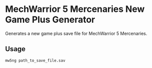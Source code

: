 # MechWarrior 5 Mercenaries New Game Plus Generator
Generates a new game plus save file for MechWarrior 5 Mercenaries.

## Usage
```bash
mw5ng path_to_save_file.sav
```

